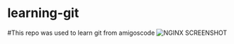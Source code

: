 # learning-git

#This repo was used to learn git from amigoscode
![NGINX SCREENSHOT](https://user-images.githubusercontent.com/79683972/110271367-839aab00-7f8d-11eb-87e3-efd3dc7d77d0.png)
